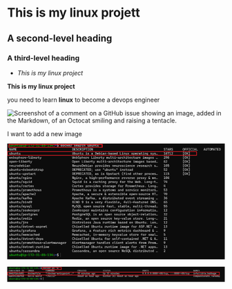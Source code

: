 
# This is my linux projett
## A second-level heading
### A third-level heading

- *This is my linux project*

**This is my linux project**

you need to learn **linux** to become a devops engineer

![Screenshot of a comment on a GitHub issue showing an image, added in the Markdown, of an Octocat smiling and raising a tentacle.](https://myoctocat.com/assets/images/base-octocat.svg)



I want to add a new image

![Added new image](image/docker-search.PNG)




![](image/image/dockerfile-container.PNG)

